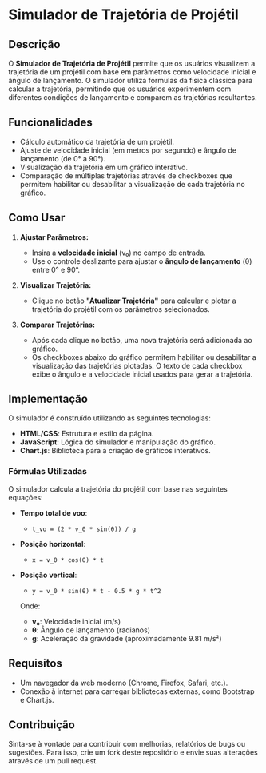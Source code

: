 # Simulador de Trajetória de Projétil

## Descrição

O **Simulador de Trajetória de Projétil** permite que os usuários visualizem a trajetória de um projétil com base em parâmetros como velocidade inicial e ângulo de lançamento. O simulador utiliza fórmulas da física clássica para calcular a trajetória, permitindo que os usuários experimentem com diferentes condições de lançamento e comparem as trajetórias resultantes.

## Funcionalidades

- Cálculo automático da trajetória de um projétil.
- Ajuste de velocidade inicial (em metros por segundo) e ângulo de lançamento (de 0° a 90°).
- Visualização da trajetória em um gráfico interativo.
- Comparação de múltiplas trajetórias através de checkboxes que permitem habilitar ou desabilitar a visualização de cada trajetória no gráfico.

## Como Usar

1. **Ajustar Parâmetros:**

   - Insira a **velocidade inicial** (v₀) no campo de entrada.
   - Use o controle deslizante para ajustar o **ângulo de lançamento** (θ) entre 0° e 90°.

2. **Visualizar Trajetória:**

   - Clique no botão **"Atualizar Trajetória"** para calcular e plotar a trajetória do projétil com os parâmetros selecionados.

3. **Comparar Trajetórias:**
   - Após cada clique no botão, uma nova trajetória será adicionada ao gráfico.
   - Os checkboxes abaixo do gráfico permitem habilitar ou desabilitar a visualização das trajetórias plotadas. O texto de cada checkbox exibe o ângulo e a velocidade inicial usados para gerar a trajetória.

## Implementação

O simulador é construído utilizando as seguintes tecnologias:

- **HTML/CSS**: Estrutura e estilo da página.
- **JavaScript**: Lógica do simulador e manipulação do gráfico.
- **Chart.js**: Biblioteca para a criação de gráficos interativos.

### Fórmulas Utilizadas

O simulador calcula a trajetória do projétil com base nas seguintes equações:

- **Tempo total de voo**:

  - `t_vo = (2 * v_0 * sin(θ)) / g`

- **Posição horizontal**:

  - `x = v_0 * cos(θ) * t`

- **Posição vertical**:

  - `y = v_0 * sin(θ) * t - 0.5 * g * t^2`

  Onde:

  - **v₀**: Velocidade inicial (m/s)
  - **θ**: Ângulo de lançamento (radianos)
  - **g**: Aceleração da gravidade (aproximadamente 9.81 m/s²)

## Requisitos

- Um navegador da web moderno (Chrome, Firefox, Safari, etc.).
- Conexão à internet para carregar bibliotecas externas, como Bootstrap e Chart.js.

## Contribuição

Sinta-se à vontade para contribuir com melhorias, relatórios de bugs ou sugestões. Para isso, crie um fork deste repositório e envie suas alterações através de um pull request.
